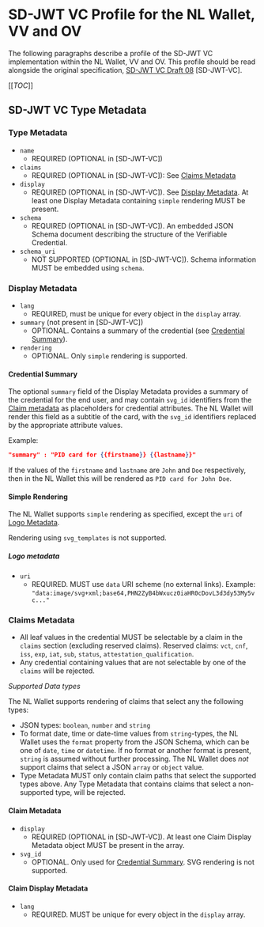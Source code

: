 # SD-JWT VC Profile for the NL Wallet, VV and OV
The following paragraphs describe a profile of the SD-JWT VC implementation within the NL Wallet, VV and OV.
This profile should be read alongside the original specification, [SD-JWT VC Draft 08](https://datatracker.ietf.org/doc/html/draft-ietf-oauth-sd-jwt-vc-08) [SD-JWT-VC].

[[_TOC_]]

## SD-JWT VC Type Metadata

### Type Metadata
- `name`
    - REQUIRED (OPTIONAL in [SD-JWT-VC])
- `claims`
    - REQUIRED (OPTIONAL in [SD-JWT-VC]): See [Claims Metadata](#claims-metadata)
- `display`
    - REQUIRED (OPTIONAL in [SD-JWT-VC]). See [Display Metadata](#display-metadata). At least one Display Metadata containing `simple` rendering MUST be present.
- `schema`
    - REQUIRED (OPTIONAL in [SD-JWT-VC]). An embedded JSON Schema document describing the structure of the Verifiable Credential.
- `schema_uri`
    - NOT SUPPORTED (OPTIONAL in [SD-JWT-VC]). Schema information MUST be embedded using `schema`.

### Display Metadata
- `lang` 
    - REQUIRED, must be unique for every object in the `display` array.
- `summary` (not present in [SD-JWT-VC])
    - OPTIONAL. Contains a summary of the credential (see [Credential Summary](#credential-summary)).
- `rendering`
    - OPTIONAL. Only `simple` rendering is supported.


#### Credential Summary

The optional `summary` field of the Display Metadata provides a summary of the credential for the end user, and may contain `svg_id` identifiers from the [Claim metadata](#claim-metadata) as placeholders for credential attributes.
The NL Wallet will render this field as a subtitle of the card, with the `svg_id` identifiers replaced by the appropriate attribute values.

Example:
```json
"summary" : "PID card for {{firstname}} {{lastname}}"
```

If the values of the `firstname` and `lastname` are `John` and `Doe` respectively, then in the NL Wallet this will be rendered as `PID card for John Doe`.

#### Simple Rendering
The NL Wallet supports `simple` rendering as specified, except the `uri` of [Logo Metadata](#logo-metadata). 

Rendering using `svg_templates` is not supported. 


##### Logo metadata
- `uri`
    - REQUIRED. MUST use `data` URI scheme (no external links).
    Example: `"data:image/svg+xml;base64,PHN2ZyB4bWxucz0iaHR0cDovL3d3dy53My5vc..."`



### Claims Metadata

- All leaf values in the credential MUST be selectable by a claim in the `claims` section (excluding reserved claims). Reserved claims: `vct`, `cnf`, `iss`, `exp`, `iat`, `sub`, `status`, `attestation_qualification`.
- Any credential containing values that are not selectable by one of the `claims` will be rejected.


_Supported Data types_

The NL Wallet supports rendering of claims that select any the following types:
- JSON types: `boolean`, `number` and `string`
- To format date, time or date-time values from `string`-types, the NL Wallet uses the `format` property from the JSON Schema, which can be one of
`date`, `time` or `datetime`. If no format or another format is present, `string` is assumed without further processing. The NL Wallet does *not* support claims that select a JSON `array` or `object` value. 
- Type Metadata MUST only contain claim paths that select the supported types above. Any Type Metadata that contains claims that select a non-supported type, will be rejected.


#### Claim Metadata

- `display`
    - REQUIRED (OPTIONAL in [SD-JWT-VC]). At least one Claim Display Metadata object MUST be present in the array.
- `svg_id`
    - OPTIONAL. Only used for [Credential Summary](#credential-summary). SVG rendering is not supported.

#### Claim Display Metadata
- `lang`
    - REQUIRED. MUST be unique for every object in the `display` array.



